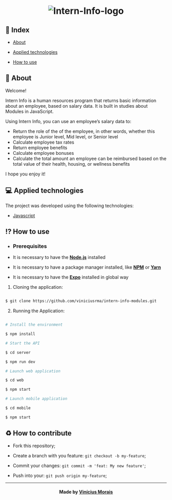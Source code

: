 <h1  align="center">
  <img src="https://i.ibb.co/wyPvNCD/Intern-Info-logo.jpg" alt="Intern-Info-logo" border="0">
</h1>

## 📍 Index

- [About](#About)

- [Applied technologies](#applied-technologies)

- [How to use](#how-to-use)

<a  id="about"></a>
  

## 📑 About

Welcome! 

Intern Info is a human resources program that returns basic information about an employee, based on salary data. It is built in studies about Modules in JavaScript.

Using Intern Info, you can use an employee’s salary data to:

 - Return the role of the of the employee, in other words, whether this employee is Junior level, Mid level, or Senior level
 - Calculate employee tax rates
 - Return employee benefits
 - Calculate employee bonuses
 - Calculate the total amount an employee can be reimbursed based on the total value of their health, housing, or wellness benefits

I hope you enjoy it!

<a  id="applied-technologies"></a>

  
## 💻 Applied technologies

The project was developed using the following technologies: 

- [Javascript](https://developer.mozilla.org/pt-BR/docs/Aprender/JavaScript)

<a  id="how-to-use"></a>

  

## ⁉ How to use

- ### **Prerequisites**

- It is necessary to have the **[Node.js](https://nodejs.org/en/)** installed

- It is necessary to have a package manager installed, like **[NPM](https://www.npmjs.com/)** or **[Yarn](https://yarnpkg.com/)**

- It is necessary to have the **[Expo](https://expo.io/)** installed in global way

1. Cloning the application:

```sh

$ git clone https://github.com/viniciusrma/intern-info-modules.git

```

2. Running the Application:

```sh

# Install the environment

$ npm install

# Start the API

$ cd server

$ npm run dev

# Launch web application

$ cd web

$ npm start

# Launch mobile application

$ cd mobile

$ npm start

```

<a  id="hot-to-contribute"></a>


## ♻️ How to contribute

- Fork this repository;

- Create a branch with you feature: `git checkout -b my-feature`;

- Commit your changes: `git commit -m 'feat: My new feature'`;

- Push into your: `git push origin my-feature`;

---

<h4  align="center">

Made by <a  href="https://www.linkedin.com/in/viniciusrma/"  target="_blank">Vinícius Morais</a>

</h4>